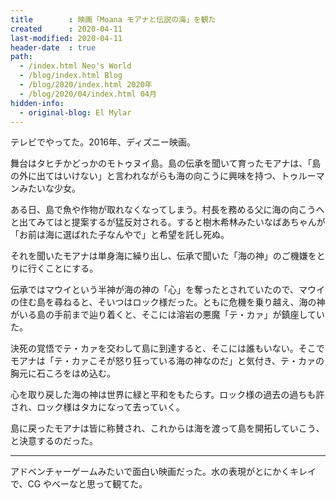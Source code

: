 ```yaml
---
title        : 映画「Moana モアナと伝説の海」を観た
created      : 2020-04-11
last-modified: 2020-04-11
header-date  : true
path:
  - /index.html Neo's World
  - /blog/index.html Blog
  - /blog/2020/index.html 2020年
  - /blog/2020/04/index.html 04月
hidden-info:
  - original-blog: El Mylar
---
```


テレビでやってた。2016年、ディズニー映画。

舞台はタヒチかどっかのモトゥヌイ島。島の伝承を聞いて育ったモアナは、「島の外に出てはいけない」と言われながらも海の向こうに興味を持つ、トゥルーマンみたいな少女。

ある日、島で魚や作物が取れなくなってしまう。村長を務める父に海の向こうへと出てみてはと提案するが猛反対される。すると樹木希林みたいなばあちゃんが「お前は海に選ばれた子なんやで」と希望を託し死ぬ。

それを聞いたモアナは単身海に繰り出し、伝承で聞いた「海の神」のご機嫌をとりに行くことにする。

伝承ではマウイという半神が海の神の「心」を奪ったとされていたので、マウイの住む島を尋ねると、そいつはロック様だった。ともに危機を乗り越え、海の神がいる島の手前まで辿り着くと、そこには溶岩の悪魔「テ・カァ」が鎮座していた。

決死の覚悟でテ・カァを交わして島に到達すると、そこには誰もいない。そこでモアナは「テ・カァこそが怒り狂っている海の神なのだ」と気付き、テ・カァの胸元に石ころをはめ込む。

心を取り戻した海の神は世界に緑と平和をもたらす。ロック様の過去の過ちも許され、ロック様はタカになって去っていく。

島に戻ったモアナは皆に称賛され、これからは海を渡って島を開拓していこう、と決意するのだった。

---

アドベンチャーゲームみたいで面白い映画だった。水の表現がとにかくキレイで、CG やべーなと思って観てた。
